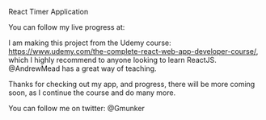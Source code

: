 React Timer Application

You can follow my live progress at: 

I am making this project from the Udemy course: https://www.udemy.com/the-complete-react-web-app-developer-course/, which I highly recommend to anyone looking to learn ReactJS. @AndrewMead has a great way of teaching.

Thanks for checking out my app, and progress, there will be more coming soon, as I continue the course and do many more.

You can follow me on twitter: @Gmunker